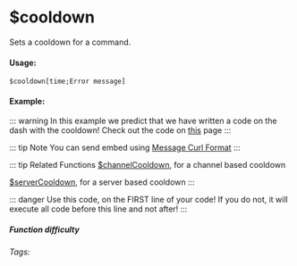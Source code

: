 # $cooldown
Sets a cooldown for a command.

#### Usage: 
`$cooldown[time;Error message]`

#### Example:
::: warning In this example we predict that we have written a code on the dash with the cooldown! 
Check out the code on [this](../CodeReferences/ref.cooldown.md) page
:::

::: tip Note
You can send embed using [Message Curl Format](../CodeReferences/ref.message_curl_format.md)
:::

::: tip Related Functions
[$channelCooldown](../Useful/channelCooldown.md), for a channel based cooldown

[$serverCooldown](../Useful/serverCooldown.md), for a server based cooldown
:::

::: danger
Use this code, on the FIRST line of your code! If you do not, it will execute all code before this line and not after!
:::


##### Function difficulty <Badge type="tip" text="Easy" vertical="middle" /> 
###### Tags: <Badge type="tip" text="Cooldown" vertical="middle" />  <Badge type="tip" text="Wait" vertical="middle" />  <Badge type="tip" text="Raid Limit" vertical="middle" />  <Badge type="tip" text="Raid Limited" vertical="middle" /> 